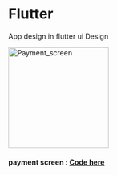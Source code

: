 # Flutter
App design in flutter ui Design

<img src="https://blogger.googleusercontent.com/img/a/AVvXsEjLaxrPtyzSl1_FiAbrVIwLI8PonmohNb4IzqQZnALPkrfwK4UO0dcz5XB8WCsKw_gdvrnY9e7xZFmDdmh6eWscWepKf5XBm2MIELU0sYzUQ7Smr4I-CwLZAc4toBUYFYTo9Nz7vIk3eBoRLkr8QKEDIf5H7v9hpUirK1T2AA3auCO8dImXax_HtUkc=s873" width="200" alt="Payment_screen">
<h4>payment screen : <a href="https://codewithnroy.blogspot.com/2021/11/payment-screen-design-in-flutter.html">Code here</a></h4>
